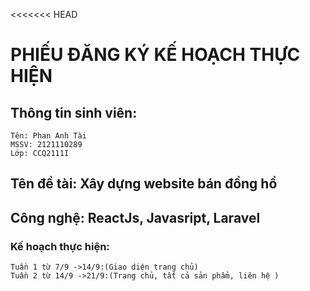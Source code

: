 <<<<<<< HEAD
# PHIẾU ĐĂNG KÝ KẾ HOẠCH THỰC HIỆN
## Thông tin sinh viên:
	Tên: Phan Anh Tài 
	MSSV: 2121110289
	Lớp: CCQ2111I
## Tên đề tài: Xây dựng website bán đồng hồ
## Công nghệ: ReactJs, Javasript, Laravel
### Kế hoạch thực hiện:
    Tuần 1 từ 7/9 ->14/9:(Giao diện trang chủ) 
    Tuần 2 từ 14/9 ->21/9:(Trang chủ, tất cả sản phẩm, liên hệ ) 



